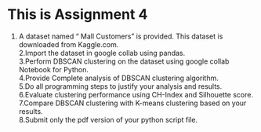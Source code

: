 # This is Assignment 4
1. A dataset named “ Mall Customers” is provided. This dataset is downloaded from Kaggle.com.  
2.Import the dataset in google collab using pandas.   
3.Perform DBSCAN clustering on the dataset using google collab Notebook for Python.  
4.Provide Complete analysis of DBSCAN clustering algorithm.         
5.Do all programming steps to justify your analysis and results.    
6.Evaluate clustering performance using CH-Index and Silhouette score.     
7.Compare DBSCAN clustering with K-means clustering based on your results.   
8.Submit only the pdf version of your python script file.     
